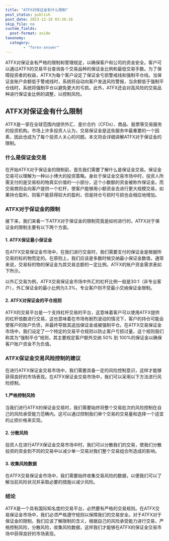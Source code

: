 ```yaml
---
title: "ATFX对保证金有什么限制"
post_status: publish
post_date: 2023-12-18 03:36:16
skip_file: no
custom_fields: 
  post-format: aside
taxonomy:
  category:
        - "forex-answer"
---
```


ATFX对保证金有严格的限制和管理规定，以确保客户和公司的资金安全。客户可以通过ATFX的交易平台查询各个交易品种的保证金比例和最低交易手数。为了保障投资者的权益，ATFX为每个客户设定了保证金亏损警戒线和强制平仓线。当保证金账户余额低于警戒线时，系统将自动向客户发送风险警报，当余额低于强制平仓线时，系统将强制平仓以避免更大的亏损。此外，ATFX还会对高风险的交易品种进行保证金比例的调整，以控制风险。

## ATFX对保证金有什么限制

ATFX是一家在全球范围内提供外汇、差价合约（CFDs）、商品、股票等交易服务的投资机构。市场上许多投资人认为，交易保证金是这些服务中最重要的一个因素，因此也成为了每个投资人关心的问题。本文将会详细讲解ATFX对于保证金的限制。

### 什么是保证金交易

在开始ATFX对于保证金的限制前，首先我们需要了解什么是保证金交易。保证金交易可以理解为一种以小博大的投资策略。身处于保证金交易市场中时，投资人所需支付的是交易标的物真实价值的一小部分，这个小数额的资金被称作保证金。而交易商则会向客户提供一个杠杆，使客户能够用小额资金去进行更大规模交易，如果持仓盈利，则客户能获得较大的盈利，但是持仓亏损时亏损也会相应地增加。

### ATFX对于保证金的限制

接下来，我们来看一下ATFX对于保证金的限制究竟是如何进行的，ATFX对于保证金的限制主要有以下两个方面。

#### 1. ATFX保证最小保证金

在ATFX交易保证金市场中，在我们进行交易时，我们需要支付的保证金是根据所交易的标的物而定的。在原则上，我们应该是多数时候交纳最小保证金数值，通常来说，交易标的物的保证金为其交易总额的一定比例。ATFX的账户资金需求表如下所示。

以外汇交易为例，ATFX交易保证金市场中外汇的杠杆比例一般是30:1（非专业客户），外汇保证金的最小比例为3.3%，专业客户则不受最小交纳保证金限制。

#### 2. ATFX对保证金的平仓规则

ATFX的交易平台是一个支持杠杆交易的平台，这意味着客户可以使用ATFX提供的杠杆倍数进行交易，这也意味着在市场有剧烈波动的情况下，客户的持仓可能会使客户的账户负债，并最终导致其追加保证金或被强制平仓。在ATFX交易保证金市场中，我们设定了一个特定的交易平仓规则以防止客户亏损过量，这个规则我们称其为“强制平仓”规则，其主要规定客户额外交纳 50% 到 100%的保证金以确保客户账户资金不为负值。

### ATFX保证金交易风险控制的建议

在进行ATFX保证金交易市场中，我们需要具备一定的风险控制意识，这样才能够获得良好的市场表现。在ATFX保证金交易市场中，我们可以采用以下方法进行风险控制。

#### 1.严格控制风险

当我们进行ATFX的保证金交易时，我们需要始终将整个交易批次的风险控制在自己的风险承受能力范畴内。这可以通过控制我们单个交易的交易量和选择一个适宜的止损价格来实现。

#### 2. 分散风险

投资人在进行ATFX保证金交易市场中时，我们可以分散我们的交易，使我们分散投资的资金到不同的交易中以减少单一交易对我们整个交易组合所造成的影响。

#### 3. 收集风险数据

在ATFX交易保证金市场中，我们需要始终收集交易风险的数据，以便我们可以了解当前风险状况并采取必要的措施以减少风险。

### 结论

ATFX是一个具有国际知名度的交易平台，必然要有严格的交易规则。在ATFX交易保证金市场中，我们必须严格遵守规则以保障我们的交易安全。对于ATFX对于保证金的限制，我们应该了解限制的含义，根据自己的风险承受能力进行交易，严格控制风险，分散风险，收集风险数据，这样我们才能够在ATFX的保证金交易市场中获得良好的市场表现。 

